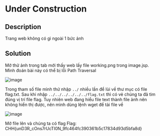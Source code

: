 # Under Construction #
## Description ##
Trang web không có gì ngoài 1 bức ảnh
## Solution ##
Mở thử ảnh trong tab mới thấy web lấy file working.png trong image.jsp. Mình đoán bài này có thể bị lỗi Path Traversal

![image](https://github.com/HoangThai0910/Cookiearena-writeup/assets/108949637/235d8870-ce5f-49b2-b0d1-94a17f974dff)

Trong tham số file mình thử nhập `../` nhiều lần để lùi về thư mục có file flag.txt. Sau khi nhập `../../../../../../flag.txt` thì có vẻ chúng ta đã tìm đúng vị trí file flag. Tuy nhiên web đang hiểu file text thành file ảnh nên không hiển thị được, nên mình dùng lệnh wget để tải file về

![image](https://github.com/HoangThai0910/Cookiearena-writeup/assets/108949637/e4f2577c-87d1-4976-9552-1b544e7cdc4f)

Mở file lên và chúng ta có flag
Flag: CHH{unD3R_cOns7rUcTI0N_9fc464fc390361b5c17834d93d5bfa8d}
